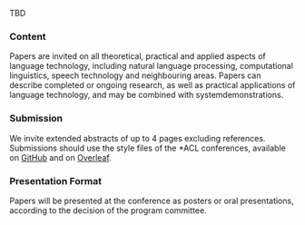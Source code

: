 TBD

### Content 

Papers are invited on all theoretical, practical and applied aspects of language technology, including natural language processing, computational linguistics, speech technology and neighbouring areas. Papers can describe completed or ongoing research, as well as practical applications of language technology, and may be combined with systemdemonstrations.

### Submission 

We invite extended abstracts of up to 4 pages excluding references. Submissions should use the style files of the *ACL conferences, available on [GitHub](https://acl-org.github.io/ACLPUB/formatting.html) and on [Overleaf](https://www.overleaf.com/latex/templates/association-for-computational-linguistics-acl-conference/jvxskxpnznfj). 

### Presentation Format

Papers will be presented at the conference as posters or oral presentations, according to the decision of the program committee.
